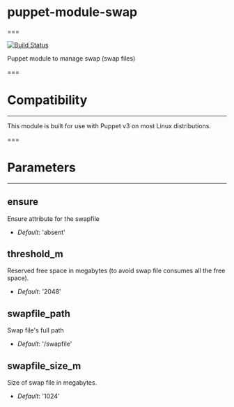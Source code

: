 # puppet-module-swap
===

[![Build Status](https://travis-ci.org/Ericsson/puppet-module-swap.png?branch=master)](https://travis-ci.org/Ericsson/puppet-module-swap)

Puppet module to manage swap (swap files)

===

# Compatibility
---------------
This module is built for use with Puppet v3 on most Linux distributions.

===

# Parameters
------------

ensure
------
Ensure attribute for the swapfile

- *Default*: 'absent'

threshold_m
-----------
Reserved free space in megabytes (to avoid swap file consumes all the free space).

- *Default*: '2048'

swapfile_path
-------------
Swap file's full path

- *Default*: '/swapfile'

swapfile_size_m
---------------
Size of swap file in megabytes.

- *Default*: '1024'
